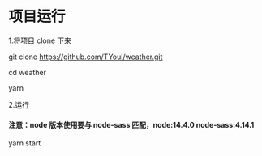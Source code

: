 # 项目运行

1.将项目 clone 下来

git clone https://github.com/TYoul/weather.git

cd weather

yarn

2.运行

#### 注意：node 版本使用要与 node-sass 匹配，node:14.4.0 node-sass:4.14.1

yarn start
